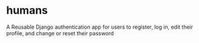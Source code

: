 # humans
A Reusable Django authentication app for users to register, log in, edit their profile, and change or reset their password
